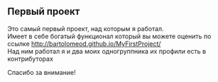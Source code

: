 Первый проект
-------------------------

Это самый первый проект, над которым я работал.  
Имеет в себе богатый функционал который вы можете оценить по ссылке http://bartolomeod.github.io/MyFirstProject/  
Над ним работал я и два моих одногруппника их профили есть в контрибуторах  
  
Спасибо за внимание!
